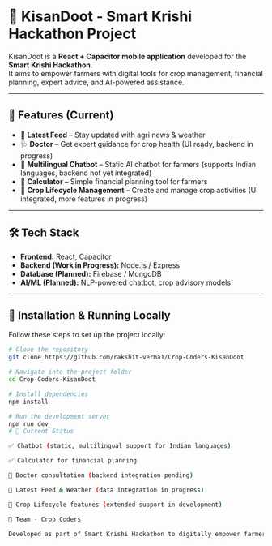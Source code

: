 # 🌾 KisanDoot - Smart Krishi Hackathon Project

KisanDoot is a **React + Capacitor mobile application** developed for the **Smart Krishi Hackathon**.  
It aims to empower farmers with digital tools for crop management, financial planning, expert advice, and AI-powered assistance.

---

## 🚀 Features (Current)
- 📢 **Latest Feed** – Stay updated with agri news & weather  
- 🩺 **Doctor** – Get expert guidance for crop health (UI ready, backend in progress)  
- 💬 **Multilingual Chatbot** – Static AI chatbot for farmers (supports Indian languages, backend not yet integrated)  
- 🧮 **Calculator** – Simple financial planning tool for farmers  
- 🌱 **Crop Lifecycle Management** – Create and manage crop activities (UI integrated, more features in progress)  

---

## 🛠️ Tech Stack
- **Frontend:** React, Capacitor  
- **Backend (Work in Progress):** Node.js / Express  
- **Database (Planned):** Firebase / MongoDB  
- **AI/ML (Planned):** NLP-powered chatbot, crop advisory models  

---

## 📂 Installation & Running Locally
Follow these steps to set up the project locally:

```bash
# Clone the repository
git clone https://github.com/rakshit-verma1/Crop-Coders-KisanDoot

# Navigate into the project folder
cd Crop-Coders-KisanDoot

# Install dependencies
npm install

# Run the development server
npm run dev
# 📌 Current Status

✅ Chatbot (static, multilingual support for Indian languages)

✅ Calculator for financial planning

🔄 Doctor consultation (backend integration pending)

🔄 Latest Feed & Weather (data integration in progress)

🔄 Crop Lifecycle features (extended support in development)

🙌 Team - Crop Coders

Developed as part of Smart Krishi Hackathon to digitally empower farmers.
